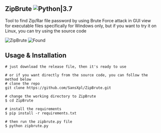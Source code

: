 ## ZipBrute ![Python|3.7](https://img.shields.io/badge/Python-3.7-blue.svg)
Tool to find Zip/Rar file password by using Brute Force attack in GUI view
for executable files specifically for Windows only, but if you want to try it on Linux, you can try using the source code

<img src="https://github.com/SansXpl/ZipBrute/blob/main/image/zip_brute.png" alt="ZipBrute" border="0">
<img src="https://github.com/SansXpl/ZipBrute/blob/main/image/found.png" alt="Found" border="0">

## Usage & Installation
```console
# just download the release file, then it's ready to use

# or if you want directly from the source code, you can follow the method below
# clone the repo
git clone https://github.com/SansXpl/ZipBrute.git

# change the working directory to ZipBrute
$ cd ZipBrute

# install the requirements
$ pip install -r requirements.txt

# then run the zipbrute.py file
$ python zipbrute.py
```
